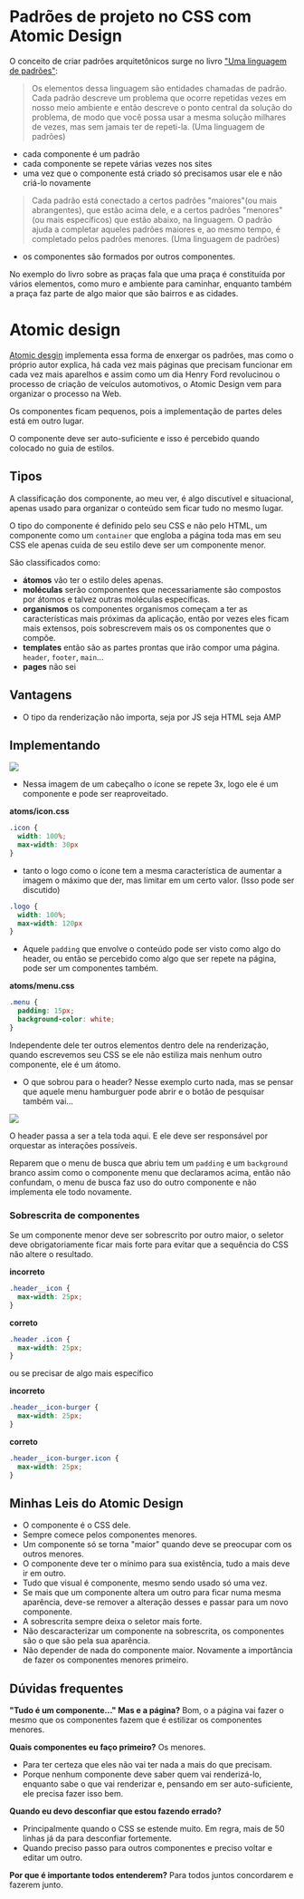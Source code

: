 # Padrões de projeto no CSS com Atomic Design

O conceito de criar padrões arquitetônicos surge no livro ["Uma linguagem de padrões"](https://statics-submarino.b2w.io/sherlock/books/firstChapter/112900425.pdf):

> Os elementos dessa linguagem são entidades chamadas de padrão. Cada padrão descreve um problema que ocorre repetidas vezes em nosso meio ambiente e então descreve o ponto central da solução do problema, de modo que você possa usar a mesma solução milhares de vezes, mas sem jamais ter de repeti-la. (Uma linguagem de padrões)

- cada componente é um padrão
- cada componente se repete várias vezes nos sites
- uma vez que o componente está criado só precisamos usar ele e não criá-lo novamente

> Cada padrão está conectado a certos padrões "maiores"(ou mais abrangentes), que estão acima dele, e a certos padrões "menores"(ou mais específicos) que estão abaixo, na linguagem. O padrão ajuda a completar aqueles padrões maiores e, ao mesmo tempo, é completado pelos padrões menores. (Uma linguagem de padrões)

- os componentes são formados por outros componentes.

No exemplo do livro sobre as praças fala que uma praça é constituída por vários elementos, como muro e ambiente para caminhar, enquanto também a praça faz parte de algo maior que são bairros e as cidades.

# Atomic design

[Atomic desgin](https://bradfrost.com/blog/post/atomic-web-design/) implementa essa forma de enxergar os padrões, mas como o próprio autor explica, há cada vez mais páginas que precisam funcionar em cada vez mais aparelhos e assim como um dia Henry Ford revolucinou o processo de criação de veículos automotivos, o Atomic Design vem para organizar o processo na Web.

Os componentes ficam pequenos, pois a implementação de partes deles está em outro lugar.

O componente deve ser auto-suficiente e isso é percebido quando colocado no guia de estilos.

## Tipos

A classificação dos componente, ao meu ver, é algo discutível e situacional, apenas usado para organizar o conteúdo sem ficar tudo no mesmo lugar.

O tipo do componente é definido pelo seu CSS e não pelo HTML, um componente como um `container` que engloba a página toda mas em seu CSS ele apenas cuida de seu estilo deve ser um componente menor.

São classificados como:

- **átomos** vão ter o estilo deles apenas.
- **moléculas** serão componentes que necessariamente são compostos por átomos e talvez outras moléculas específicas.
- **organismos** os componentes organismos começam a ter as características mais próximas da aplicação, então por vezes eles ficam mais extensos, pois sobrescrevem mais os os componentes que o compõe.
- **templates** então são as partes prontas que irão compor uma página. `header`, `footer`, `main`...
- **pages** não sei

## Vantagens

- O tipo da renderização não importa, seja por JS seja HTML seja AMP

## Implementando

<kbd>
  <img src=https://user-images.githubusercontent.com/27368585/75980958-42774300-5ec2-11ea-9d9f-53ce34ea2992.png />
</kbd>

- Nessa imagem de um cabeçalho o ícone se repete 3x, logo ele é um componente e pode ser reaproveitado.

**atoms/icon.css**
```css
.icon {
  width: 100%;
  max-width: 30px
}
```

- tanto o logo como o ícone tem a mesma característica de aumentar a imagem o máximo que der, mas limitar em um certo valor. (Isso pode ser discutido)

```css
.logo {
  width: 100%;
  max-width: 120px
}
```

- Aquele `padding` que envolve o conteúdo pode ser visto como algo do header, ou então se percebido como algo que ser repete na página, pode ser um componentes também.

**atoms/menu.css**
```css
.menu {
  padding: 15px;
  background-color: white;
}
```

Independente dele ter outros elementos dentro dele na renderização, quando escrevemos seu CSS se ele não estiliza mais nenhum outro componente, ele é um átomo.

- O que sobrou para o header? Nesse exemplo curto nada, mas se pensar que aquele menu hamburguer pode abrir e o botão de pesquisar também vai...

<kbd>
  <img src=https://user-images.githubusercontent.com/27368585/75984046-79505780-5ec8-11ea-9e32-48d87e094db0.png />
</kbd>

O header passa a ser a tela toda aqui. E ele deve ser responsável por orquestar as interações possíveis.

Reparem que o menu de busca que abriu tem um `padding` e um `background` branco assim como o componente menu que declaramos acima, então não confundam, o menu de busca faz uso do outro componente e não implementa ele todo novamente.

### Sobrescrita de componentes

Se um componente menor deve ser sobrescrito por outro maior, o seletor deve obrigatoriamente ficar mais forte para evitar que a sequência do CSS não altere o resultado.


**incorreto**
```css
.header__icon {
  max-width: 25px;
}
```

**correto**
```css
.header .icon {
  max-width: 25px;
}
```

ou se precisar de algo mais específico

**incorreto**
```css
.header__icon-burger {
  max-width: 25px;
}
```

**correto**
```css
.header__icon-burger.icon {
  max-width: 25px;
}
```

## Minhas Leis do Atomic Design

- O componente é o CSS dele.
- Sempre comece pelos componentes menores.
- Um componente só se torna "maior" quando deve se preocupar com os outros menores.
- O componente deve ter o mínimo para sua existência, tudo a mais deve ir em outro.
- Tudo que visual é componente, mesmo sendo usado só uma vez.
- Se mais que um componente altera um outro para ficar numa mesma aparência, deve-se remover a alteração desses e passar para um novo componente.
- A sobrescrita sempre deixa o seletor mais forte.
- Não descaracterizar um componente na sobrescrita, os componentes são o que são pela sua aparência.
- Não depender de nada do componente maior. Novamente a importância de fazer os componentes menores primeiro.

## Dúvidas frequentes

**"Tudo é um componente..." Mas e a página?** Bom, o a página vai fazer o mesmo que os componentes fazem que é estilizar os componentes menores.

**Quais componentes eu faço primeiro?** Os menores.

- Para ter certeza que eles não vai ter nada a mais do que precisam.
- Porque nenhum componente deve saber quem vai renderizá-lo, enquanto sabe o que vai renderizar e, pensando em ser auto-suficiente, ele precisa fazer isso bem.

**Quando eu devo desconfiar que estou fazendo errado?** 

- Principalmente quando o CSS se estende muito. Em regra, mais de 50 linhas já da para desconfiar fortemente.
- Quando preciso passo para outros componentes e preciso voltar e editar um outro.

**Por que é importante todos entenderem?** Para todos juntos concordarem e fazerem junto.
